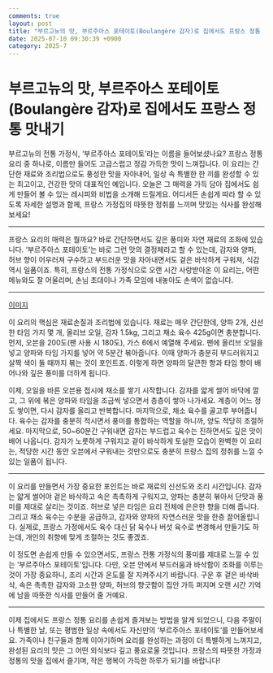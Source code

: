 ```yaml
---
comments: true
layout: post
title: "부르고뉴의 맛, 부르주아스 포테이토(Boulangère 감자)로 집에서도 프랑스 정통 맛내기"
date: 2025-07-10 09:30:39 +0900
category: 2025-7
---
```


# 부르고뉴의 맛, 부르주아스 포테이토(Boulangère 감자)로 집에서도 프랑스 정통 맛내기

부르고뉴의 전통 가정식, ‘부르주아스 포테이토’라는 이름을 들어보셨나요? 프랑스 정통 요리 중 하나로, 이름만 들어도 고급스럽고 정감 가득한 맛이 느껴집니다. 이 요리는 간단한 재료와 조리법으로도 풍성한 맛을 자아내어, 일상 속 특별한 한 끼를 완성할 수 있는 최고이고, 건강한 맛의 대표적인 예입니다. 오늘은 그 매력을 가득 담아 집에서도 쉽게 만들어 볼 수 있는 레시피와 비법을 소개해 드릴게요. 어디서든 손쉽게 따라 할 수 있도록 자세한 설명과 함께, 프랑스 가정집의 따뜻한 정취를 느끼며 맛있는 식사를 완성해보세요!

---

프랑스 요리의 매력은 뭘까요? 바로 간단하면서도 깊은 풍미와 자연 재료의 조화에 있습니다. ‘부르주아스 포테이토’는 바로 그런 맛의 결정체라고 할 수 있는데, 감자와 양파, 허브 향이 어우러져 구수하고 부드러운 맛을 자아내면서도 겉은 바삭하게 구워져, 식감 역시 일품이죠. 특히, 프랑스의 전통 가정식으로 오랜 시간 사랑받아온 이 요리는, 어떤 메뉴와도 잘 어울리며, 손님 초대이나 가족 모임에 내놓아도 손색이 없습니다.

---

[이미지](https://www.themealdb.com/images/media/meals/qywups1511796761.jpg)

이 요리의 핵심은 재료손질과 조리법에 있습니다. 재료는 매우 간단한데, 양파 2개, 신선한 타임 가지 몇 개, 올리브 오일, 감자 1.5kg, 그리고 채소 육수 425g이면 충분합니다. 먼저, 오븐을 200도(팬 사용 시 180도), 가스 6에서 예열해 주세요. 팬에 올리브 오일을 넣고 양파와 타임 가지를 넣어 약 5분간 볶아줍니다. 이때 양파가 충분히 부드러워지고 살짝 색이 돌 때까지 볶는 것이 포인트죠. 이렇게 하면 양파의 달큰한 향과 타임 향이 배어나와 깊은 풍미를 더하게 됩니다.

이제, 오일을 바른 오븐용 접시에 채소를 쌓기 시작합니다. 감자를 얇게 썰어 바닥에 깔고, 그 위에 볶은 양파와 타임을 조금씩 넣으면서 층층이 쌓아 나가세요. 계층이 어느 정도 쌓이면, 다시 감자를 올리고 반복합니다. 마지막으로, 채소 육수를 골고루 부어줍니다. 육수는 감자를 충분히 적시면서 풍미를 통합하는 역할을 하니까, 양도 적당히 조절하세요. 마지막으로, 50~60분간 구워내면 감자는 부드럽고 육수는 진하면서도 깊은 맛이 배어 나옵니다. 감자가 노릇하게 구워지고 겉이 바삭하게 토실한 모습이 완벽한 이 요리는, 적당한 시간 동안 오븐에서 구워내는 것만으로도 충분히 프랑스 집의 정취를 느낄 수 있는 일품이 됩니다.

---

이 요리를 만들면서 가장 중요한 포인트는 바로 재료의 신선도와 조리 시간입니다. 감자는 얇게 썰어야 겉은 바삭하고 속은 촉촉하게 구워지고, 양파는 충분히 볶아서 단맛과 풍미를 제대로 살리는 것이죠. 허브로 넣은 타임은 요리 전체에 은은한 향을 더해 줍니다. 그리고 채소 육수는 수분을 공급하고, 감자와 양파의 자연스러운 맛을 한층 끌어올립니다. 실제로, 프랑스 가정에서도 육수 대신 닭 육수나 버섯 육수로 변경해서 만들기도 하는데, 개인의 취향에 맞게 조절하는 것도 좋겠죠.

이 정도면 손쉽게 만들 수 있으면서도, 프랑스 전통 가정식의 풍미를 제대로 느낄 수 있는 ‘부르주아스 포테이토’입니다. 다만, 오븐 안에서 부드러움과 바삭함이 조화를 이루는 것이 가장 중요하니, 조리 시간과 온도를 잘 지켜주시기 바랍니다. 구운 후 겉은 바삭바삭, 속은 촉촉한 감자와 고소한 양파, 허브의 향긋함이 집안 가득 퍼지며 오랜 시간 기억에 남을 따뜻한 식사를 만들어 줄 거예요.

---

이제 집에서도 프랑스 정통 요리를 손쉽게 즐겨보는 방법을 알게 되었으니, 다음 주말이나 특별한 날, 또는 평범한 일상 속에서도 자신만의 ‘부르주아스 포테이토’를 만들어보세요. 가족이나 친구들과 함께 이야기하며 요리를 완성하는 과정이 더 특별하게 느껴지고, 완성된 요리의 맛은 그 어떤 외식보다 깊고 풍요로울 것입니다. 프랑스의 따뜻한 가정과 정통의 맛을 집에서 즐기며, 작은 행복이 가득한 하루가 되기를 바랍니다!